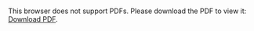 <object data="christ-in-song/CIS1908pdfs/105.pdf" type="application/pdf" width="100%" height="1024px">
    <embed src="christ-in-song/CIS1908pdfs/105.pdf">
        <p>This browser does not support PDFs. Please download the PDF to view it: <a href="christ-in-song/CIS1908pdfs/105.pdf">Download PDF</a>.</p>
    </embed>
</object>
